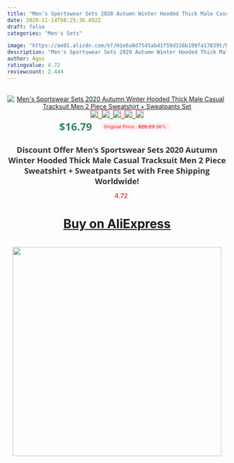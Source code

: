 ```yaml
---
title: "Men's Sportswear Sets 2020 Autumn Winter Hooded Thick Male Casual Tracksuit Men 2 Piece Sweatshirt + Sweatpants Set"
date: 2020-11-14T08:25:36.892Z
draft: false
categories: "Men's Sets"

image: "https://ae01.alicdn.com/kf/H1e6a8d7545ab41f59d316b109fa17839t/Men-s-Sportswear-Sets-2020-Autumn-Winter-Hooded-Thick-Male-Casual-Tracksuit-Men-2-Piece-Sweatshirt.png_220x220.png"
description: "Men's Sportswear Sets 2020 Autumn Winter Hooded Thick Male Casual Tracksuit Men 2 Piece Sweatshirt + Sweatpants Set"
author: Agus
ratingvalue: 4.72
reviewcount: 2.444
---
```

<br>
<div style="text-align: center;">
<a href="https://s.click.aliexpress.com/e/_AsF1t7" target="_blank" rel="nofollow noopener noreferrer"><img alt="Men's Sportswear Sets 2020 Autumn Winter Hooded Thick Male Casual Tracksuit Men 2 Piece Sweatshirt + Sweatpants Set" class="magnifier-image" src="https://ae01.alicdn.com/kf/H1e6a8d7545ab41f59d316b109fa17839t/Men-s-Sportswear-Sets-2020-Autumn-Winter-Hooded-Thick-Male-Casual-Tracksuit-Men-2-Piece-Sweatshirt.png_220x220.png_640x640.jpg">
<br>
<img style="border:1px solid salmon" src="https://ae01.alicdn.com/kf/H1e6a8d7545ab41f59d316b109fa17839t/Men-s-Sportswear-Sets-2020-Autumn-Winter-Hooded-Thick-Male-Casual-Tracksuit-Men-2-Piece-Sweatshirt.png_120x120.jpg">&nbsp;&nbsp;<img style="border:1px solid salmon" src="https://ae01.alicdn.com/kf/H385f86e4713343ab973cd702eb2a6b07r/Men-s-Sportswear-Sets-2020-Autumn-Winter-Hooded-Thick-Male-Casual-Tracksuit-Men-2-Piece-Sweatshirt.png_120x120.jpg">&nbsp;&nbsp;<img style="border:1px solid salmon" src="https://ae01.alicdn.com/kf/Ha78d23ca5fed41b993227b12400f6708m/Men-s-Sportswear-Sets-2020-Autumn-Winter-Hooded-Thick-Male-Casual-Tracksuit-Men-2-Piece-Sweatshirt.png_120x120.jpg">&nbsp;&nbsp;<img style="border:1px solid salmon" src="https://ae01.alicdn.com/kf/H27d43bed7b67495a8831d874ea77b1206/Men-s-Sportswear-Sets-2020-Autumn-Winter-Hooded-Thick-Male-Casual-Tracksuit-Men-2-Piece-Sweatshirt.png_120x120.jpg">&nbsp;&nbsp;<img style="border:1px solid salmon" src="https://ae01.alicdn.com/kf/H1f9ff6d20ebe4f679edddad03515b99ax/Men-s-Sportswear-Sets-2020-Autumn-Winter-Hooded-Thick-Male-Casual-Tracksuit-Men-2-Piece-Sweatshirt.png_120x120.jpg"></a></div><br0>
<div style="text-align: center;"><span style="background-color: white; border: 0px; box-sizing: border-box; color: seagreen; display: inline-block; font-family: &quot;open sans&quot; , &quot;arial&quot; , &quot;helvetica&quot; , sans-serif , &quot;heiti&quot;; font-size: 24px; font-stretch: inherit; font-weight: 700; line-height: inherit; margin: 0px 10px 0px 0px; padding: 0px; vertical-align: middle;">$16.79 </span>
<span style="background: rgb(255 , 241 , 241); border-radius: 3px; border: 0px; box-sizing: border-box; color: #ff4747; display: inline-block; font-family: inherit; font-size: 12px; font-stretch: inherit; font-style: inherit; font-variant: inherit; font-weight: 600; line-height: inherit; margin: 0px; padding: 2px 5px; transform: scale(0.9); vertical-align: middle;">Original Price : <b style="text-decoration: line-through;">$26.23 </b> 36%&nbsp;&nbsp;</span></div>
<h1 style="color: #333333; display: inline-block; font-family: &quot;open sans&quot; , &quot;arial&quot; , &quot;helvetica&quot; , sans-serif , &quot;heiti&quot;; font-size: 18px; font-stretch: inherit; font-weight: 700; text-align: center;">Discount Offer Men's Sportswear Sets 2020 Autumn Winter Hooded Thick Male Casual Tracksuit Men 2 Piece Sweatshirt + Sweatpants Set with Free Shipping Worldwide!</h1>
<div style="color: #ff4747; text-align: center;">
<img src="https://4.bp.blogspot.com/-M0ZcTcb-5uY/XleCXlxnR4I/AAAAAAAAAEc/OrjgMkXV1oMQFaCRZj5HQwOCBcu3w1FegCPcBGAYYCw/s1600/star.png" style="height: 15px;">&nbsp;<b>4.72</b></div>
<div class="button_cont" align="center"><a class="buynow_a" href="https://s.click.aliexpress.com/e/_AsF1t7" target="_blank" rel="nofollow noopener noreferrer"><H1>Buy on AliExpress</H1></a></div><br>
<div class="separator" style="clear: both; text-align: center;">
<img src="https://lh3.googleusercontent.com/-pTy5HemUv9M/XlePHvY0dAI/AAAAAAAAAE4/0nX5iRUoIWY8eMW9Dpxeirr157OZliDIgCLcBGAsYHQ/s1600/badge.gif" width="480">
</div>
